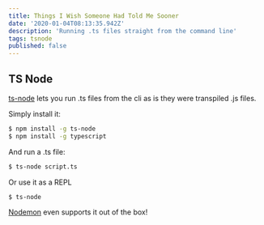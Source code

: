 ```yaml
---
title: Things I Wish Someone Had Told Me Sooner
date: '2020-01-04T08:13:35.942Z'
description: 'Running .ts files straight from the command line'
tags: tsnode
published: false
---
```


## TS Node

[ts-node](https://github.com/TypeStrong/ts-node) lets you run .ts files from the cli as is they were transpiled .js files.

Simply install it:

```bash
$ npm install -g ts-node
$ npm install -g typescript
```

And run a .ts file:

```bash
$ ts-node script.ts
```

Or use it as a REPL

```bash
$ ts-node
```

[Nodemon](https://github.com/remy/nodemon) even supports it out of the box!

<!-- <div class="dependencies">

**Dependencies:**
<span class="dep">[@phenomnomnominal/tsquery](https://npmjs.com/package/@phenomnomnominal/tsquery)</span>
<span class="dep">[yargs](https://npmjs.com/package/yargs)</span>
<span class="dep">[concurrently](https://npmjs.com/package/concurrently)</span>
<span class="dep">[fs-extra](https://npmjs.com/package/fs-extra)</span>
<span class="dep">[openurl](https://npmjs.com/package/openurl)</span>
<span class="dep">[react](https://npmjs.com/package/react)</span>
<span class="dep">[react-dom](https://npmjs.com/package/react-dom)</span>
<span class="dep">[react-helmet](https://npmjs.com/package/react-helmet)</span>
<span class="dep">[styled-components](https://npmjs.com/package/styled-components)</span>
<span class="dep">[temp-dir](https://npmjs.com/package/temp-dir)</span>

</div> -->
